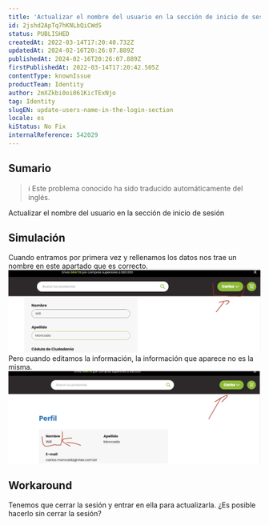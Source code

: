 ```yaml
---
title: 'Actualizar el nombre del usuario en la sección de inicio de sesión'
id: 2jshd2ApTq7hKNLbQiCWdS
status: PUBLISHED
createdAt: 2022-03-14T17:20:40.732Z
updatedAt: 2024-02-16T20:26:07.889Z
publishedAt: 2024-02-16T20:26:07.889Z
firstPublishedAt: 2022-03-14T17:20:42.505Z
contentType: knownIssue
productTeam: Identity
author: 2mXZkbi0oi061KicTExNjo
tag: Identity
slugEN: update-users-name-in-the-login-section
locale: es
kiStatus: No Fix
internalReference: 542029
---
```


## Sumario

>ℹ️ Este problema conocido ha sido traducido automáticamente del inglés.


Actualizar el nombre del usuario en la sección de inicio de sesión



## Simulación


Cuando entramos por primera vez y rellenamos los datos nos trae un nombre en este apartado que es correcto.
 ![](https://raw.githubusercontent.com/vtexdocs/known-issues/refs/heads/main/docs/es/known-issues/Identity/actualizar-el-nombre-del-usuario-en-la-seccion-de-inicio-de-sesion_1.png)
Pero cuando editamos la información, la información que aparece no es la misma.
 ![](https://raw.githubusercontent.com/vtexdocs/known-issues/refs/heads/main/docs/es/known-issues/Identity/actualizar-el-nombre-del-usuario-en-la-seccion-de-inicio-de-sesion_2.png)



## Workaround


 Tenemos que cerrar la sesión y entrar en ella para actualizarla. ¿Es posible hacerlo sin cerrar la sesión?

